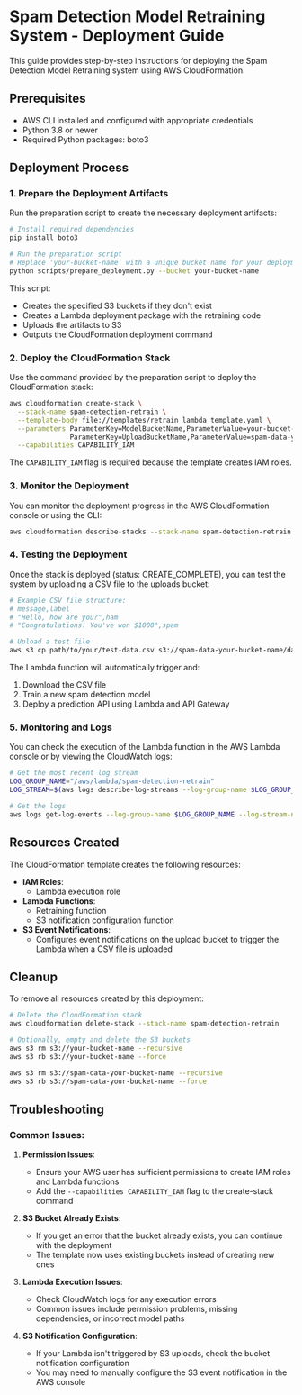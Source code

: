 # Spam Detection Model Retraining System - Deployment Guide

This guide provides step-by-step instructions for deploying the Spam Detection Model Retraining system using AWS CloudFormation.

## Prerequisites

- AWS CLI installed and configured with appropriate credentials
- Python 3.8 or newer
- Required Python packages: boto3

## Deployment Process

### 1. Prepare the Deployment Artifacts

Run the preparation script to create the necessary deployment artifacts:

```bash
# Install required dependencies
pip install boto3

# Run the preparation script
# Replace 'your-bucket-name' with a unique bucket name for your deployment
python scripts/prepare_deployment.py --bucket your-bucket-name
```

This script:
- Creates the specified S3 buckets if they don't exist
- Creates a Lambda deployment package with the retraining code
- Uploads the artifacts to S3
- Outputs the CloudFormation deployment command

### 2. Deploy the CloudFormation Stack

Use the command provided by the preparation script to deploy the CloudFormation stack:

```bash
aws cloudformation create-stack \
  --stack-name spam-detection-retrain \
  --template-body file://templates/retrain_lambda_template.yaml \
  --parameters ParameterKey=ModelBucketName,ParameterValue=your-bucket-name \
               ParameterKey=UploadBucketName,ParameterValue=spam-data-your-bucket-name \
  --capabilities CAPABILITY_IAM
```

The `CAPABILITY_IAM` flag is required because the template creates IAM roles.

### 3. Monitor the Deployment

You can monitor the deployment progress in the AWS CloudFormation console or using the CLI:

```bash
aws cloudformation describe-stacks --stack-name spam-detection-retrain
```

### 4. Testing the Deployment

Once the stack is deployed (status: CREATE_COMPLETE), you can test the system by uploading a CSV file to the uploads bucket:

```bash
# Example CSV file structure:
# message,label
# "Hello, how are you?",ham
# "Congratulations! You've won $1000",spam

# Upload a test file
aws s3 cp path/to/your/test-data.csv s3://spam-data-your-bucket-name/datasets/test-data.csv
```

The Lambda function will automatically trigger and:
1. Download the CSV file
2. Train a new spam detection model
3. Deploy a prediction API using Lambda and API Gateway

### 5. Monitoring and Logs

You can check the execution of the Lambda function in the AWS Lambda console or by viewing the CloudWatch logs:

```bash
# Get the most recent log stream
LOG_GROUP_NAME="/aws/lambda/spam-detection-retrain"
LOG_STREAM=$(aws logs describe-log-streams --log-group-name $LOG_GROUP_NAME --order-by LastEventTime --descending --limit 1 --query 'logStreams[0].logStreamName' --output text)

# Get the logs
aws logs get-log-events --log-group-name $LOG_GROUP_NAME --log-stream-name $LOG_STREAM
```

## Resources Created

The CloudFormation template creates the following resources:

- **IAM Roles**: 
  - Lambda execution role
- **Lambda Functions**: 
  - Retraining function
  - S3 notification configuration function
- **S3 Event Notifications**: 
  - Configures event notifications on the upload bucket to trigger the Lambda when a CSV file is uploaded

## Cleanup

To remove all resources created by this deployment:

```bash
# Delete the CloudFormation stack
aws cloudformation delete-stack --stack-name spam-detection-retrain

# Optionally, empty and delete the S3 buckets
aws s3 rm s3://your-bucket-name --recursive
aws s3 rb s3://your-bucket-name --force

aws s3 rm s3://spam-data-your-bucket-name --recursive
aws s3 rb s3://spam-data-your-bucket-name --force
```

## Troubleshooting

### Common Issues:

1. **Permission Issues**: 
   - Ensure your AWS user has sufficient permissions to create IAM roles and Lambda functions
   - Add the `--capabilities CAPABILITY_IAM` flag to the create-stack command

2. **S3 Bucket Already Exists**: 
   - If you get an error that the bucket already exists, you can continue with the deployment
   - The template now uses existing buckets instead of creating new ones

3. **Lambda Execution Issues**: 
   - Check CloudWatch logs for any execution errors
   - Common issues include permission problems, missing dependencies, or incorrect model paths

4. **S3 Notification Configuration**: 
   - If your Lambda isn't triggered by S3 uploads, check the bucket notification configuration
   - You may need to manually configure the S3 event notification in the AWS console 